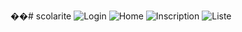 ��#   s c o l a r i t e 
![Login](https://github.com/Momoavatar/scolarite/assets/160745778/8e7dd5da-7932-4cdf-af5f-6d4d43ce5adc)
![Home](https://github.com/Momoavatar/scolarite/assets/160745778/d3bb61c8-195d-485a-8c9a-6f639a01c7a6)
![Inscription](https://github.com/Momoavatar/scolarite/assets/160745778/a07de103-c0d2-494a-9197-025a08bad599)
![Liste](https://github.com/Momoavatar/scolarite/assets/160745778/03aec718-aae7-440b-a948-62a363df753f)
 
 
